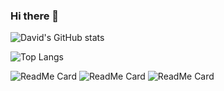 ### Hi there 👋

![David's GitHub stats](https://github-readme-stats.vercel.app/api?username=munoztd0&show_icons=true&theme=radical)


![Top Langs](https://github-readme-stats.vercel.app/api/top-langs/?username=munoztd0&layout=compact&theme=dracula)


![ReadMe Card](https://github-readme-stats.vercel.app/api/pin/?username=munoztd0&repo=DbVieweR&theme=dracula)
![ReadMe Card](https://github-readme-stats.vercel.app/api/pin/?username=CCS-Lab&repo=hBayesDM&theme=dracula)
![ReadMe Card](https://github-readme-stats.vercel.app/api/pin/?username=munoztd0&repo=shiny-usage-monitor&theme=dracula)
<!--
**munoztd0/munoztd0** is a ✨ _special_ ✨ repository because its `README.md` (this file) appears on your GitHub profile.

Here are some ideas to get you started:

- 🔭 I’m currently working on ...
- 🌱 I’m currently learning ...
- 👯 I’m looking to collaborate on ...
- 🤔 I’m looking for help with ...
- 💬 Ask me about ...
- 📫 How to reach me: ...
- 😄 Pronouns: ...
- ⚡ Fun fact: ...
-->
